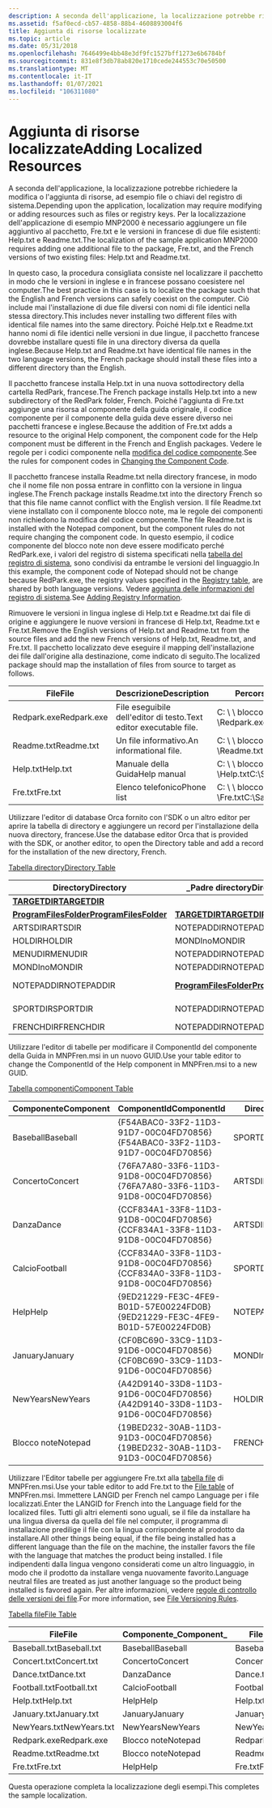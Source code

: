 ```yaml
---
description: A seconda dell'applicazione, la localizzazione potrebbe richiedere la modifica o l'aggiunta di risorse, ad esempio file o chiavi del registro di sistema.
ms.assetid: f5af0ecd-cb57-4858-88b4-4608893004f6
title: Aggiunta di risorse localizzate
ms.topic: article
ms.date: 05/31/2018
ms.openlocfilehash: 7646499e4bb48e3df9fc1527bff1273e6b6784bf
ms.sourcegitcommit: 831e8f3db78ab820e1710cede244553c70e50500
ms.translationtype: MT
ms.contentlocale: it-IT
ms.lasthandoff: 01/07/2021
ms.locfileid: "106311080"
---
```

# <a name="adding-localized-resources"></a><span data-ttu-id="1378f-103">Aggiunta di risorse localizzate</span><span class="sxs-lookup"><span data-stu-id="1378f-103">Adding Localized Resources</span></span>

<span data-ttu-id="1378f-104">A seconda dell'applicazione, la localizzazione potrebbe richiedere la modifica o l'aggiunta di risorse, ad esempio file o chiavi del registro di sistema.</span><span class="sxs-lookup"><span data-stu-id="1378f-104">Depending upon the application, localization may require modifying or adding resources such as files or registry keys.</span></span> <span data-ttu-id="1378f-105">Per la localizzazione dell'applicazione di esempio MNP2000 è necessario aggiungere un file aggiuntivo al pacchetto, Fre.txt e le versioni in francese di due file esistenti: Help.txt e Readme.txt.</span><span class="sxs-lookup"><span data-stu-id="1378f-105">The localization of the sample application MNP2000 requires adding one additional file to the package, Fre.txt, and the French versions of two existing files: Help.txt and Readme.txt.</span></span>

<span data-ttu-id="1378f-106">In questo caso, la procedura consigliata consiste nel localizzare il pacchetto in modo che le versioni in inglese e in francese possano coesistere nel computer.</span><span class="sxs-lookup"><span data-stu-id="1378f-106">The best practice in this case is to localize the package such that the English and French versions can safely coexist on the computer.</span></span> <span data-ttu-id="1378f-107">Ciò include mai l'installazione di due file diversi con nomi di file identici nella stessa directory.</span><span class="sxs-lookup"><span data-stu-id="1378f-107">This includes never installing two different files with identical file names into the same directory.</span></span> <span data-ttu-id="1378f-108">Poiché Help.txt e Readme.txt hanno nomi di file identici nelle versioni in due lingue, il pacchetto francese dovrebbe installare questi file in una directory diversa da quella inglese.</span><span class="sxs-lookup"><span data-stu-id="1378f-108">Because Help.txt and Readme.txt have identical file names in the two language versions, the French package should install these files into a different directory than the English.</span></span>

<span data-ttu-id="1378f-109">Il pacchetto francese installa Help.txt in una nuova sottodirectory della cartella RedPark, francese.</span><span class="sxs-lookup"><span data-stu-id="1378f-109">The French package installs Help.txt into a new subdirectory of the RedPark folder, French.</span></span> <span data-ttu-id="1378f-110">Poiché l'aggiunta di Fre.txt aggiunge una risorsa al componente della guida originale, il codice componente per il componente della guida deve essere diverso nei pacchetti francese e inglese.</span><span class="sxs-lookup"><span data-stu-id="1378f-110">Because the addition of Fre.txt adds a resource to the original Help component, the component code for the Help component must be different in the French and English packages.</span></span> <span data-ttu-id="1378f-111">Vedere le regole per i codici componente nella [modifica del codice componente](changing-the-component-code.md).</span><span class="sxs-lookup"><span data-stu-id="1378f-111">See the rules for component codes in [Changing the Component Code](changing-the-component-code.md).</span></span>

<span data-ttu-id="1378f-112">Il pacchetto francese installa Readme.txt nella directory francese, in modo che il nome file non possa entrare in conflitto con la versione in lingua inglese.</span><span class="sxs-lookup"><span data-stu-id="1378f-112">The French package installs Readme.txt into the directory French so that this file name cannot conflict with the English version.</span></span> <span data-ttu-id="1378f-113">Il file Readme.txt viene installato con il componente blocco note, ma le regole dei componenti non richiedono la modifica del codice componente.</span><span class="sxs-lookup"><span data-stu-id="1378f-113">The file Readme.txt is installed with the Notepad component, but the component rules do not require changing the component code.</span></span> <span data-ttu-id="1378f-114">In questo esempio, il codice componente del blocco note non deve essere modificato perché RedPark.exe, i valori del registro di sistema specificati nella [tabella del registro di sistema](registry-table.md), sono condivisi da entrambe le versioni del linguaggio.</span><span class="sxs-lookup"><span data-stu-id="1378f-114">In this example, the component code of Notepad should not be change because RedPark.exe, the registry values specified in the [Registry table](registry-table.md), are shared by both language versions.</span></span> <span data-ttu-id="1378f-115">Vedere [aggiunta delle informazioni del registro di sistema](adding-registry-information.md).</span><span class="sxs-lookup"><span data-stu-id="1378f-115">See [Adding Registry Information](adding-registry-information.md).</span></span>

<span data-ttu-id="1378f-116">Rimuovere le versioni in lingua inglese di Help.txt e Readme.txt dai file di origine e aggiungere le nuove versioni in francese di Help.txt, Readme.txt e Fre.txt.</span><span class="sxs-lookup"><span data-stu-id="1378f-116">Remove the English versions of Help.txt and Readme.txt from the source files and add the new French versions of Help.txt, Readme.txt, and Fre.txt.</span></span> <span data-ttu-id="1378f-117">Il pacchetto localizzato deve eseguire il mapping dell'installazione dei file dall'origine alla destinazione, come indicato di seguito.</span><span class="sxs-lookup"><span data-stu-id="1378f-117">The localized package should map the installation of files from source to target as follows.</span></span>



| <span data-ttu-id="1378f-118">File</span><span class="sxs-lookup"><span data-stu-id="1378f-118">File</span></span>        | <span data-ttu-id="1378f-119">Descrizione</span><span class="sxs-lookup"><span data-stu-id="1378f-119">Description</span></span>                  | <span data-ttu-id="1378f-120">Percorso dell'origine</span><span class="sxs-lookup"><span data-stu-id="1378f-120">Path to source</span></span>                   | <span data-ttu-id="1378f-121">Percorso della destinazione</span><span class="sxs-lookup"><span data-stu-id="1378f-121">Path to target</span></span>                                         |
|-------------|------------------------------|----------------------------------|--------------------------------------------------------|
| <span data-ttu-id="1378f-122">Redpark.exe</span><span class="sxs-lookup"><span data-stu-id="1378f-122">Redpark.exe</span></span> | <span data-ttu-id="1378f-123">File eseguibile dell'editor di testo.</span><span class="sxs-lookup"><span data-stu-id="1378f-123">Text editor executable file.</span></span> | <span data-ttu-id="1378f-124">C: \\ \\ blocco note di esempio \\Redpark.exe</span><span class="sxs-lookup"><span data-stu-id="1378f-124">C:\\Sample\\Notepad\\Redpark.exe</span></span> | <span data-ttu-id="1378f-125">\[ProgramFilesFolder \] \\ Red \_ Park \\ francese \\Redpark.exe</span><span class="sxs-lookup"><span data-stu-id="1378f-125">\[ProgramFilesFolder\]\\Red\_Park\\French\\Redpark.exe</span></span> |
| <span data-ttu-id="1378f-126">Readme.txt</span><span class="sxs-lookup"><span data-stu-id="1378f-126">Readme.txt</span></span>  | <span data-ttu-id="1378f-127">Un file informativo.</span><span class="sxs-lookup"><span data-stu-id="1378f-127">An informational file.</span></span>       | <span data-ttu-id="1378f-128">C: \\ \\ blocco note di esempio \\Readme.txt</span><span class="sxs-lookup"><span data-stu-id="1378f-128">C:\\Sample\\Notepad\\Readme.txt</span></span>  | <span data-ttu-id="1378f-129">\[ProgramFilesFolder \] \\ Red \_ Park \\ francese \\Readme.txt</span><span class="sxs-lookup"><span data-stu-id="1378f-129">\[ProgramFilesFolder\]\\Red\_Park\\French\\Readme.txt</span></span>  |
| <span data-ttu-id="1378f-130">Help.txt</span><span class="sxs-lookup"><span data-stu-id="1378f-130">Help.txt</span></span>    | <span data-ttu-id="1378f-131">Manuale della Guida</span><span class="sxs-lookup"><span data-stu-id="1378f-131">Help manual</span></span>                  | <span data-ttu-id="1378f-132">C: \\ \\ blocco note di esempio \\Help.txt</span><span class="sxs-lookup"><span data-stu-id="1378f-132">C:\\Sample\\Notepad\\Help.txt</span></span>    | <span data-ttu-id="1378f-133">\[ProgramFilesFolder \] \\ Red \_ Park \\ francese \\Help.txt</span><span class="sxs-lookup"><span data-stu-id="1378f-133">\[ProgramFilesFolder\]\\Red\_Park\\French\\Help.txt</span></span>    |
| <span data-ttu-id="1378f-134">Fre.txt</span><span class="sxs-lookup"><span data-stu-id="1378f-134">Fre.txt</span></span>     | <span data-ttu-id="1378f-135">Elenco telefonico</span><span class="sxs-lookup"><span data-stu-id="1378f-135">Phone list</span></span>                   | <span data-ttu-id="1378f-136">C: \\ \\ blocco note di esempio \\Fre.txt</span><span class="sxs-lookup"><span data-stu-id="1378f-136">C:\\Sample\\Notepad\\Fre.txt</span></span>     | <span data-ttu-id="1378f-137">\[ProgramFilesFolder \] \\ Red \_ Park \\ francese \\Fre.txt</span><span class="sxs-lookup"><span data-stu-id="1378f-137">\[ProgramFilesFolder\]\\Red\_Park\\French\\Fre.txt</span></span>     |



 

<span data-ttu-id="1378f-138">Utilizzare l'editor di database Orca fornito con l'SDK o un altro editor per aprire la tabella di directory e aggiungere un record per l'installazione della nuova directory, francese.</span><span class="sxs-lookup"><span data-stu-id="1378f-138">Use the database editor Orca that is provided with the SDK, or another editor, to open the Directory table and add a record for the installation of the new directory, French.</span></span>

[<span data-ttu-id="1378f-139">Tabella directory</span><span class="sxs-lookup"><span data-stu-id="1378f-139">Directory Table</span></span>](directory-table.md)



| <span data-ttu-id="1378f-140">Directory</span><span class="sxs-lookup"><span data-stu-id="1378f-140">Directory</span></span>                                        | <span data-ttu-id="1378f-141">\_Padre directory</span><span class="sxs-lookup"><span data-stu-id="1378f-141">Directory\_Parent</span></span>                                | <span data-ttu-id="1378f-142">DefaultDir</span><span class="sxs-lookup"><span data-stu-id="1378f-142">DefaultDir</span></span>        |
|--------------------------------------------------|--------------------------------------------------|-------------------|
| [<span data-ttu-id="1378f-143">**TARGETDIR**</span><span class="sxs-lookup"><span data-stu-id="1378f-143">**TARGETDIR**</span></span>](targetdir.md)                   |                                                  | <span data-ttu-id="1378f-144">SourceDir</span><span class="sxs-lookup"><span data-stu-id="1378f-144">SourceDir</span></span>         |
| [<span data-ttu-id="1378f-145">**ProgramFilesFolder**</span><span class="sxs-lookup"><span data-stu-id="1378f-145">**ProgramFilesFolder**</span></span>](programfilesfolder.md) | [<span data-ttu-id="1378f-146">**TARGETDIR**</span><span class="sxs-lookup"><span data-stu-id="1378f-146">**TARGETDIR**</span></span>](targetdir.md)                   | <span data-ttu-id="1378f-147">.</span><span class="sxs-lookup"><span data-stu-id="1378f-147">.</span></span>                 |
| <span data-ttu-id="1378f-148">ARTSDIR</span><span class="sxs-lookup"><span data-stu-id="1378f-148">ARTSDIR</span></span>                                          | <span data-ttu-id="1378f-149">NOTEPADDIR</span><span class="sxs-lookup"><span data-stu-id="1378f-149">NOTEPADDIR</span></span>                                       | <span data-ttu-id="1378f-150">Arts: eventi</span><span class="sxs-lookup"><span data-stu-id="1378f-150">Arts:Events</span></span>       |
| <span data-ttu-id="1378f-151">HOLDIR</span><span class="sxs-lookup"><span data-stu-id="1378f-151">HOLDIR</span></span>                                           | <span data-ttu-id="1378f-152">MONDIno</span><span class="sxs-lookup"><span data-stu-id="1378f-152">MONDIR</span></span>                                           | <span data-ttu-id="1378f-153">.: Festività</span><span class="sxs-lookup"><span data-stu-id="1378f-153">.:Holidays</span></span>        |
| <span data-ttu-id="1378f-154">MENUDIR</span><span class="sxs-lookup"><span data-stu-id="1378f-154">MENUDIR</span></span>                                          | <span data-ttu-id="1378f-155">NOTEPADDIR</span><span class="sxs-lookup"><span data-stu-id="1378f-155">NOTEPADDIR</span></span>                                       | <span data-ttu-id="1378f-156">Menu</span><span class="sxs-lookup"><span data-stu-id="1378f-156">Menu</span></span>              |
| <span data-ttu-id="1378f-157">MONDIno</span><span class="sxs-lookup"><span data-stu-id="1378f-157">MONDIR</span></span>                                           | <span data-ttu-id="1378f-158">NOTEPADDIR</span><span class="sxs-lookup"><span data-stu-id="1378f-158">NOTEPADDIR</span></span>                                       | <span data-ttu-id="1378f-159">Cancello</span><span class="sxs-lookup"><span data-stu-id="1378f-159">Gate</span></span>              |
| <span data-ttu-id="1378f-160">NOTEPADDIR</span><span class="sxs-lookup"><span data-stu-id="1378f-160">NOTEPADDIR</span></span>                                       | [<span data-ttu-id="1378f-161">**ProgramFilesFolder**</span><span class="sxs-lookup"><span data-stu-id="1378f-161">**ProgramFilesFolder**</span></span>](programfilesfolder.md) | <span data-ttu-id="1378f-162">Red \_ Park: blocco note</span><span class="sxs-lookup"><span data-stu-id="1378f-162">Red\_Park:Notepad</span></span> |
| <span data-ttu-id="1378f-163">SPORTDIR</span><span class="sxs-lookup"><span data-stu-id="1378f-163">SPORTDIR</span></span>                                         | <span data-ttu-id="1378f-164">NOTEPADDIR</span><span class="sxs-lookup"><span data-stu-id="1378f-164">NOTEPADDIR</span></span>                                       | <span data-ttu-id="1378f-165">Sport: eventi</span><span class="sxs-lookup"><span data-stu-id="1378f-165">Sports:Events</span></span>     |
| <span data-ttu-id="1378f-166">FRENCHDIR</span><span class="sxs-lookup"><span data-stu-id="1378f-166">FRENCHDIR</span></span>                                        | <span data-ttu-id="1378f-167">NOTEPADDIR</span><span class="sxs-lookup"><span data-stu-id="1378f-167">NOTEPADDIR</span></span>                                       | <span data-ttu-id="1378f-168">Francese:.</span><span class="sxs-lookup"><span data-stu-id="1378f-168">French:.</span></span>          |



 

<span data-ttu-id="1378f-169">Utilizzare l'editor di tabelle per modificare il ComponentId del componente della Guida in MNPFren.msi in un nuovo GUID.</span><span class="sxs-lookup"><span data-stu-id="1378f-169">Use your table editor to change the ComponentId of the Help component in MNPFren.msi to a new GUID.</span></span>

[<span data-ttu-id="1378f-170">Tabella componenti</span><span class="sxs-lookup"><span data-stu-id="1378f-170">Component Table</span></span>](component-table.md)



| <span data-ttu-id="1378f-171">Componente</span><span class="sxs-lookup"><span data-stu-id="1378f-171">Component</span></span> | <span data-ttu-id="1378f-172">ComponentId</span><span class="sxs-lookup"><span data-stu-id="1378f-172">ComponentId</span></span>                            | <span data-ttu-id="1378f-173">Directory\_</span><span class="sxs-lookup"><span data-stu-id="1378f-173">Directory\_</span></span> | <span data-ttu-id="1378f-174">Attributi</span><span class="sxs-lookup"><span data-stu-id="1378f-174">Attributes</span></span> | <span data-ttu-id="1378f-175">Condizione</span><span class="sxs-lookup"><span data-stu-id="1378f-175">Condition</span></span> | <span data-ttu-id="1378f-176">KeyPath</span><span class="sxs-lookup"><span data-stu-id="1378f-176">Keypath</span></span>      |
|-----------|----------------------------------------|-------------|------------|-----------|--------------|
| <span data-ttu-id="1378f-177">Baseball</span><span class="sxs-lookup"><span data-stu-id="1378f-177">Baseball</span></span>  | <span data-ttu-id="1378f-178">{F54ABAC0-33F2-11D3-91D7-00C04FD70856}</span><span class="sxs-lookup"><span data-stu-id="1378f-178">{F54ABAC0-33F2-11D3-91D7-00C04FD70856}</span></span> | <span data-ttu-id="1378f-179">SPORTDIR</span><span class="sxs-lookup"><span data-stu-id="1378f-179">SPORTDIR</span></span>    | <span data-ttu-id="1378f-180">2</span><span class="sxs-lookup"><span data-stu-id="1378f-180">2</span></span>          |           | <span data-ttu-id="1378f-181">Baseball.txt</span><span class="sxs-lookup"><span data-stu-id="1378f-181">Baseball.txt</span></span> |
| <span data-ttu-id="1378f-182">Concerto</span><span class="sxs-lookup"><span data-stu-id="1378f-182">Concert</span></span>   | <span data-ttu-id="1378f-183">{76FA7A80-33F6-11D3-91D8-00C04FD70856}</span><span class="sxs-lookup"><span data-stu-id="1378f-183">{76FA7A80-33F6-11D3-91D8-00C04FD70856}</span></span> | <span data-ttu-id="1378f-184">ARTSDIR</span><span class="sxs-lookup"><span data-stu-id="1378f-184">ARTSDIR</span></span>     | <span data-ttu-id="1378f-185">2</span><span class="sxs-lookup"><span data-stu-id="1378f-185">2</span></span>          |           | <span data-ttu-id="1378f-186">Concert.txt</span><span class="sxs-lookup"><span data-stu-id="1378f-186">Concert.txt</span></span>  |
| <span data-ttu-id="1378f-187">Danza</span><span class="sxs-lookup"><span data-stu-id="1378f-187">Dance</span></span>     | <span data-ttu-id="1378f-188">{CCF834A1-33F8-11D3-91D8-00C04FD70856}</span><span class="sxs-lookup"><span data-stu-id="1378f-188">{CCF834A1-33F8-11D3-91D8-00C04FD70856}</span></span> | <span data-ttu-id="1378f-189">ARTSDIR</span><span class="sxs-lookup"><span data-stu-id="1378f-189">ARTSDIR</span></span>     | <span data-ttu-id="1378f-190">2</span><span class="sxs-lookup"><span data-stu-id="1378f-190">2</span></span>          |           | <span data-ttu-id="1378f-191">Dance.txt</span><span class="sxs-lookup"><span data-stu-id="1378f-191">Dance.txt</span></span>    |
| <span data-ttu-id="1378f-192">Calcio</span><span class="sxs-lookup"><span data-stu-id="1378f-192">Football</span></span>  | <span data-ttu-id="1378f-193">{CCF834A0-33F8-11D3-91D8-00C04FD70856}</span><span class="sxs-lookup"><span data-stu-id="1378f-193">{CCF834A0-33F8-11D3-91D8-00C04FD70856}</span></span> | <span data-ttu-id="1378f-194">SPORTDIR</span><span class="sxs-lookup"><span data-stu-id="1378f-194">SPORTDIR</span></span>    | <span data-ttu-id="1378f-195">2</span><span class="sxs-lookup"><span data-stu-id="1378f-195">2</span></span>          |           | <span data-ttu-id="1378f-196">Football.txt</span><span class="sxs-lookup"><span data-stu-id="1378f-196">Football.txt</span></span> |
| <span data-ttu-id="1378f-197">Help</span><span class="sxs-lookup"><span data-stu-id="1378f-197">Help</span></span>      | <span data-ttu-id="1378f-198">{9ED21229-FE3C-4FE9-B01D-57E00224FD0B}</span><span class="sxs-lookup"><span data-stu-id="1378f-198">{9ED21229-FE3C-4FE9-B01D-57E00224FD0B}</span></span> | <span data-ttu-id="1378f-199">NOTEPADDIR</span><span class="sxs-lookup"><span data-stu-id="1378f-199">NOTEPADDIR</span></span>  | <span data-ttu-id="1378f-200">2</span><span class="sxs-lookup"><span data-stu-id="1378f-200">2</span></span>          |           | <span data-ttu-id="1378f-201">Help.txt</span><span class="sxs-lookup"><span data-stu-id="1378f-201">Help.txt</span></span>     |
| <span data-ttu-id="1378f-202">January</span><span class="sxs-lookup"><span data-stu-id="1378f-202">January</span></span>   | <span data-ttu-id="1378f-203">{CF0BC690-33C9-11D3-91D6-00C04FD70856}</span><span class="sxs-lookup"><span data-stu-id="1378f-203">{CF0BC690-33C9-11D3-91D6-00C04FD70856}</span></span> | <span data-ttu-id="1378f-204">MONDIno</span><span class="sxs-lookup"><span data-stu-id="1378f-204">MONDIR</span></span>      | <span data-ttu-id="1378f-205">2</span><span class="sxs-lookup"><span data-stu-id="1378f-205">2</span></span>          |           | <span data-ttu-id="1378f-206">January.txt</span><span class="sxs-lookup"><span data-stu-id="1378f-206">January.txt</span></span>  |
| <span data-ttu-id="1378f-207">NewYears</span><span class="sxs-lookup"><span data-stu-id="1378f-207">NewYears</span></span>  | <span data-ttu-id="1378f-208">{A42D9140-33D8-11D3-91D6-00C04FD70856}</span><span class="sxs-lookup"><span data-stu-id="1378f-208">{A42D9140-33D8-11D3-91D6-00C04FD70856}</span></span> | <span data-ttu-id="1378f-209">HOLDIR</span><span class="sxs-lookup"><span data-stu-id="1378f-209">HOLDIR</span></span>      | <span data-ttu-id="1378f-210">2</span><span class="sxs-lookup"><span data-stu-id="1378f-210">2</span></span>          |           | <span data-ttu-id="1378f-211">NewYears.txt</span><span class="sxs-lookup"><span data-stu-id="1378f-211">NewYears.txt</span></span> |
| <span data-ttu-id="1378f-212">Blocco note</span><span class="sxs-lookup"><span data-stu-id="1378f-212">Notepad</span></span>   | <span data-ttu-id="1378f-213">{19BED232-30AB-11D3-91D3-00C04FD70856}</span><span class="sxs-lookup"><span data-stu-id="1378f-213">{19BED232-30AB-11D3-91D3-00C04FD70856}</span></span> | <span data-ttu-id="1378f-214">FRENCHDIR</span><span class="sxs-lookup"><span data-stu-id="1378f-214">FRENCHDIR</span></span>   | <span data-ttu-id="1378f-215">2</span><span class="sxs-lookup"><span data-stu-id="1378f-215">2</span></span>          |           | <span data-ttu-id="1378f-216">Redpark.exe</span><span class="sxs-lookup"><span data-stu-id="1378f-216">Redpark.exe</span></span>  |



 

<span data-ttu-id="1378f-217">Utilizzare l'Editor tabelle per aggiungere Fre.txt alla [tabella file](file-table.md) di MNPFren.msi.</span><span class="sxs-lookup"><span data-stu-id="1378f-217">Use your table editor to add Fre.txt to the [File table](file-table.md) of MNPFren.msi.</span></span> <span data-ttu-id="1378f-218">Immettere LANGID per French nel campo Language per i file localizzati.</span><span class="sxs-lookup"><span data-stu-id="1378f-218">Enter the LANGID for French into the Language field for the localized files.</span></span> <span data-ttu-id="1378f-219">Tutti gli altri elementi sono uguali, se il file da installare ha una lingua diversa da quella del file nel computer, il programma di installazione predilige il file con la lingua corrispondente al prodotto da installare.</span><span class="sxs-lookup"><span data-stu-id="1378f-219">All other things being equal, if the file being installed has a different language than the file on the machine, the installer favors the file with the language that matches the product being installed.</span></span> <span data-ttu-id="1378f-220">I file indipendenti dalla lingua vengono considerati come un altro linguaggio, in modo che il prodotto da installare venga nuovamente favorito.</span><span class="sxs-lookup"><span data-stu-id="1378f-220">Language neutral files are treated as just another language so the product being installed is favored again.</span></span> <span data-ttu-id="1378f-221">Per altre informazioni, vedere [regole di controllo delle versioni dei file](file-versioning-rules.md).</span><span class="sxs-lookup"><span data-stu-id="1378f-221">For more information, see [File Versioning Rules](file-versioning-rules.md).</span></span>

[<span data-ttu-id="1378f-222">Tabella file</span><span class="sxs-lookup"><span data-stu-id="1378f-222">File Table</span></span>](file-table.md)



| <span data-ttu-id="1378f-223">File</span><span class="sxs-lookup"><span data-stu-id="1378f-223">File</span></span>         | <span data-ttu-id="1378f-224">Componente\_</span><span class="sxs-lookup"><span data-stu-id="1378f-224">Component\_</span></span> | <span data-ttu-id="1378f-225">FileName</span><span class="sxs-lookup"><span data-stu-id="1378f-225">FileName</span></span>     | <span data-ttu-id="1378f-226">FileSize</span><span class="sxs-lookup"><span data-stu-id="1378f-226">FileSize</span></span> | <span data-ttu-id="1378f-227">Versione</span><span class="sxs-lookup"><span data-stu-id="1378f-227">Version</span></span> | <span data-ttu-id="1378f-228">Linguaggio</span><span class="sxs-lookup"><span data-stu-id="1378f-228">Language</span></span> | <span data-ttu-id="1378f-229">Attributi</span><span class="sxs-lookup"><span data-stu-id="1378f-229">Attributes</span></span> | <span data-ttu-id="1378f-230">Sequenza</span><span class="sxs-lookup"><span data-stu-id="1378f-230">Sequence</span></span> |
|--------------|-------------|--------------|----------|---------|----------|------------|----------|
| <span data-ttu-id="1378f-231">Baseball.txt</span><span class="sxs-lookup"><span data-stu-id="1378f-231">Baseball.txt</span></span> | <span data-ttu-id="1378f-232">Baseball</span><span class="sxs-lookup"><span data-stu-id="1378f-232">Baseball</span></span>    | <span data-ttu-id="1378f-233">Baseball.txt</span><span class="sxs-lookup"><span data-stu-id="1378f-233">Baseball.txt</span></span> | <span data-ttu-id="1378f-234">1000</span><span class="sxs-lookup"><span data-stu-id="1378f-234">1000</span></span>     |         |          | <span data-ttu-id="1378f-235">0</span><span class="sxs-lookup"><span data-stu-id="1378f-235">0</span></span>          | <span data-ttu-id="1378f-236">1</span><span class="sxs-lookup"><span data-stu-id="1378f-236">1</span></span>        |
| <span data-ttu-id="1378f-237">Concert.txt</span><span class="sxs-lookup"><span data-stu-id="1378f-237">Concert.txt</span></span>  | <span data-ttu-id="1378f-238">Concerto</span><span class="sxs-lookup"><span data-stu-id="1378f-238">Concert</span></span>     | <span data-ttu-id="1378f-239">Concert.txt</span><span class="sxs-lookup"><span data-stu-id="1378f-239">Concert.txt</span></span>  | <span data-ttu-id="1378f-240">1000</span><span class="sxs-lookup"><span data-stu-id="1378f-240">1000</span></span>     |         |          | <span data-ttu-id="1378f-241">0</span><span class="sxs-lookup"><span data-stu-id="1378f-241">0</span></span>          | <span data-ttu-id="1378f-242">1</span><span class="sxs-lookup"><span data-stu-id="1378f-242">1</span></span>        |
| <span data-ttu-id="1378f-243">Dance.txt</span><span class="sxs-lookup"><span data-stu-id="1378f-243">Dance.txt</span></span>    | <span data-ttu-id="1378f-244">Danza</span><span class="sxs-lookup"><span data-stu-id="1378f-244">Dance</span></span>       | <span data-ttu-id="1378f-245">Dance.txt</span><span class="sxs-lookup"><span data-stu-id="1378f-245">Dance.txt</span></span>    | <span data-ttu-id="1378f-246">1000</span><span class="sxs-lookup"><span data-stu-id="1378f-246">1000</span></span>     |         |          | <span data-ttu-id="1378f-247">0</span><span class="sxs-lookup"><span data-stu-id="1378f-247">0</span></span>          | <span data-ttu-id="1378f-248">1</span><span class="sxs-lookup"><span data-stu-id="1378f-248">1</span></span>        |
| <span data-ttu-id="1378f-249">Football.txt</span><span class="sxs-lookup"><span data-stu-id="1378f-249">Football.txt</span></span> | <span data-ttu-id="1378f-250">Calcio</span><span class="sxs-lookup"><span data-stu-id="1378f-250">Football</span></span>    | <span data-ttu-id="1378f-251">Football.txt</span><span class="sxs-lookup"><span data-stu-id="1378f-251">Football.txt</span></span> | <span data-ttu-id="1378f-252">1000</span><span class="sxs-lookup"><span data-stu-id="1378f-252">1000</span></span>     |         |          | <span data-ttu-id="1378f-253">0</span><span class="sxs-lookup"><span data-stu-id="1378f-253">0</span></span>          | <span data-ttu-id="1378f-254">1</span><span class="sxs-lookup"><span data-stu-id="1378f-254">1</span></span>        |
| <span data-ttu-id="1378f-255">Help.txt</span><span class="sxs-lookup"><span data-stu-id="1378f-255">Help.txt</span></span>     | <span data-ttu-id="1378f-256">Help</span><span class="sxs-lookup"><span data-stu-id="1378f-256">Help</span></span>        | <span data-ttu-id="1378f-257">Help.txt</span><span class="sxs-lookup"><span data-stu-id="1378f-257">Help.txt</span></span>     | <span data-ttu-id="1378f-258">1000</span><span class="sxs-lookup"><span data-stu-id="1378f-258">1000</span></span>     |         | <span data-ttu-id="1378f-259">1036</span><span class="sxs-lookup"><span data-stu-id="1378f-259">1036</span></span>     | <span data-ttu-id="1378f-260">0</span><span class="sxs-lookup"><span data-stu-id="1378f-260">0</span></span>          | <span data-ttu-id="1378f-261">1</span><span class="sxs-lookup"><span data-stu-id="1378f-261">1</span></span>        |
| <span data-ttu-id="1378f-262">January.txt</span><span class="sxs-lookup"><span data-stu-id="1378f-262">January.txt</span></span>  | <span data-ttu-id="1378f-263">January</span><span class="sxs-lookup"><span data-stu-id="1378f-263">January</span></span>     | <span data-ttu-id="1378f-264">January.txt</span><span class="sxs-lookup"><span data-stu-id="1378f-264">January.txt</span></span>  | <span data-ttu-id="1378f-265">1000</span><span class="sxs-lookup"><span data-stu-id="1378f-265">1000</span></span>     |         |          | <span data-ttu-id="1378f-266">0</span><span class="sxs-lookup"><span data-stu-id="1378f-266">0</span></span>          | <span data-ttu-id="1378f-267">1</span><span class="sxs-lookup"><span data-stu-id="1378f-267">1</span></span>        |
| <span data-ttu-id="1378f-268">NewYears.txt</span><span class="sxs-lookup"><span data-stu-id="1378f-268">NewYears.txt</span></span> | <span data-ttu-id="1378f-269">NewYears</span><span class="sxs-lookup"><span data-stu-id="1378f-269">NewYears</span></span>    | <span data-ttu-id="1378f-270">NewYears.txt</span><span class="sxs-lookup"><span data-stu-id="1378f-270">NewYears.txt</span></span> | <span data-ttu-id="1378f-271">1000</span><span class="sxs-lookup"><span data-stu-id="1378f-271">1000</span></span>     |         |          | <span data-ttu-id="1378f-272">0</span><span class="sxs-lookup"><span data-stu-id="1378f-272">0</span></span>          | <span data-ttu-id="1378f-273">1</span><span class="sxs-lookup"><span data-stu-id="1378f-273">1</span></span>        |
| <span data-ttu-id="1378f-274">Redpark.exe</span><span class="sxs-lookup"><span data-stu-id="1378f-274">Redpark.exe</span></span>  | <span data-ttu-id="1378f-275">Blocco note</span><span class="sxs-lookup"><span data-stu-id="1378f-275">Notepad</span></span>     | <span data-ttu-id="1378f-276">Redpark.exe</span><span class="sxs-lookup"><span data-stu-id="1378f-276">Redpark.exe</span></span>  | <span data-ttu-id="1378f-277">45328</span><span class="sxs-lookup"><span data-stu-id="1378f-277">45328</span></span>    |         |          | <span data-ttu-id="1378f-278">0</span><span class="sxs-lookup"><span data-stu-id="1378f-278">0</span></span>          | <span data-ttu-id="1378f-279">1</span><span class="sxs-lookup"><span data-stu-id="1378f-279">1</span></span>        |
| <span data-ttu-id="1378f-280">Readme.txt</span><span class="sxs-lookup"><span data-stu-id="1378f-280">Readme.txt</span></span>   | <span data-ttu-id="1378f-281">Blocco note</span><span class="sxs-lookup"><span data-stu-id="1378f-281">Notepad</span></span>     | <span data-ttu-id="1378f-282">Readme.txt</span><span class="sxs-lookup"><span data-stu-id="1378f-282">Readme.txt</span></span>   | <span data-ttu-id="1378f-283">1000</span><span class="sxs-lookup"><span data-stu-id="1378f-283">1000</span></span>     |         | <span data-ttu-id="1378f-284">1036</span><span class="sxs-lookup"><span data-stu-id="1378f-284">1036</span></span>     | <span data-ttu-id="1378f-285">0</span><span class="sxs-lookup"><span data-stu-id="1378f-285">0</span></span>          | <span data-ttu-id="1378f-286">1</span><span class="sxs-lookup"><span data-stu-id="1378f-286">1</span></span>        |
| <span data-ttu-id="1378f-287">Fre.txt</span><span class="sxs-lookup"><span data-stu-id="1378f-287">Fre.txt</span></span>      | <span data-ttu-id="1378f-288">Help</span><span class="sxs-lookup"><span data-stu-id="1378f-288">Help</span></span>        | <span data-ttu-id="1378f-289">Fre.txt</span><span class="sxs-lookup"><span data-stu-id="1378f-289">Fre.txt</span></span>      | <span data-ttu-id="1378f-290">1000</span><span class="sxs-lookup"><span data-stu-id="1378f-290">1000</span></span>     |         | <span data-ttu-id="1378f-291">1036</span><span class="sxs-lookup"><span data-stu-id="1378f-291">1036</span></span>     | <span data-ttu-id="1378f-292">0</span><span class="sxs-lookup"><span data-stu-id="1378f-292">0</span></span>          | <span data-ttu-id="1378f-293">1</span><span class="sxs-lookup"><span data-stu-id="1378f-293">1</span></span>        |



 

<span data-ttu-id="1378f-294">Questa operazione completa la localizzazione degli esempi.</span><span class="sxs-lookup"><span data-stu-id="1378f-294">This completes the sample localization.</span></span>

 

 



